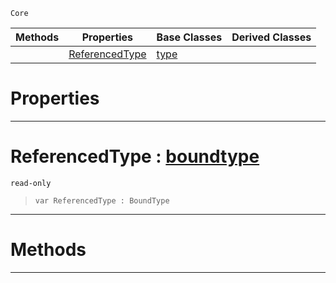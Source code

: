  `Core`

|Methods|Properties|Base Classes|Derived Classes|
|---|---|---|---|
| |[ ReferencedType](indirectiontype.md#referencedtype-zilch-engi)|[type](type.md)| |


 #  Properties


---  
 #  ReferencedType : [boundtype](boundtype.md)

 `read-only`

> 
> ``` lang=cpp, name=Nada
> var ReferencedType : BoundType


---  
 #  Methods


---  
 

 